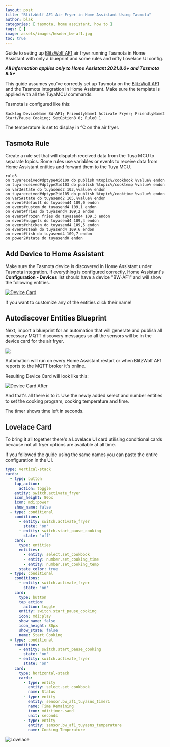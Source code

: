 ```yaml
---
layout: post
title: "BlitzWolf AF1 Air Fryer in Home Assistant Using Tasmota"
author: blak
categories: [ tasmota, home assistant, how to ]
tags: [ ]
image: assets/images/header_bw-af1.jpg
toc: true
---
```


Guide to seting up [BlitzWolf AF1](https://templates.blakadder.com/blitzwolf_BW-AF1) air fryer running Tasmota in Home Assistant with only a blueprint and some rules and nifty Lovelace UI config.

***All information applies only to Home Assistant 2021.8.0+ and Tasmota 9.5+***

This guide assumes you've correctly set up Tasmota on the [BlitzWolf AF1](https://templates.blakadder.com/blitzwolf_BW-AF1) and the Tasmota integration in Home Assistant. Make sure the template is applied with all the TuyaMCU commands.

Tasmota is configured like this:

```console
Backlog DeviceName BW-AF1; FriendlyName1 Activate Fryer; FriendlyName2 Start/Pause Cooking; SetOption8 0; Rule0 1
```

The temperature is set to display in °C on the air fryer.

## Tasmota Rule
Create a rule set that will dispatch received data from the Tuya MCU to separate topics. Some rules use variables or events to receive data from Home Assistant entities and forward them to the Tuya MCU.

```console
rule3 
on tuyareceived#dptype4id109 do publish %topic%/cookbook %value% endon 
on tuyareceived#dptype2id103 do publish %topic%/cooktemp %value% endon 
on var3#state do tuyasend2 103,%value% endon 
on tuyareceived#dptype2id105 do publish %topic%/cooktime %value% endon 
on var5#state do tuyasend2 105,%value% endon 
on event#default do tuyasend4 109,0 endon
on event#custom do tuyasend4 109,1 endon
on event#fries do tuyasend4 109,2 endon
on event#frozen fries do tuyasend4 109,3 endon
on event#nuggets do tuyasend4 109,4 endon
on event#chicken do tuyasend4 109,5 endon
on event#steak do tuyasend4 109,6 endon
on event#fish do tuyasend4 109,7 endon
on power2#state do tuyasend0 endon
```

## Add Device to Home Assistant
Make sure the Tasmota device is discovered in Home Assistant under Tasmota integration. If everything is configured correctly, Home Assistant's **Configuration - Devices** list should have a device "BW-AF1" and will show the following entities.

[![Device Card](/assets/images/airfryer/device_card_before.jpg)](/assets/images/airfryer/device_card_before.jpg)

If you want to customize any of the entities click their name!

## Autodiscover Entities Blueprint

Next, import a blueprint for an automation that will generate and publish all necessary MQTT discovery messages so all the sensors will be in the device card for the air fryer.

<a href="https://my.home-assistant.io/redirect/blueprint_import/?blueprint_url=https://github.com/tasmota/blueprints/blob/main/discovery-blitzwolf-af1.yaml" title="Import BlitzWolf AF1 Discovery Blueprint"><img loading="lazy" src="/assets/blueprint_import.svg"></a>

Automation will run on every Home Assistant restart or when BlitzWolf AF1 reports to the MQTT broker it's online.

Resulting Device Card will look like this:

![Device Card After](/assets/images/airfryer/device_card_after.jpg)

And that's all there is to it. Use the newly added select and number entities to set the cooking program, cooking temperature and time. 

The timer shows time left in seconds.

## Lovelace Card

To bring it all together there's a Lovelace UI card utilising conditional cards because not all fryer options are available at all time.

If you followed the guide using the same names you can paste the entire configuration in the UI.

```yaml
type: vertical-stack
cards:
  - type: button
    tap_action:
      action: toggle
    entity: switch.activate_fryer
    icon_height: 80px
    icon: mdi:power
    show_name: false
  - type: conditional
    conditions:
      - entity: switch.activate_fryer
        state: 'on'
      - entity: switch.start_pause_cooking
        state: 'off'
    card:
      type: entities
      entities:
        - entity: select.set_cookbook
        - entity: number.set_cooking_time
        - entity: number.set_cooking_temp
      state_color: true
  - type: conditional
    conditions:
      - entity: switch.activate_fryer
        state: 'on'
    card:
      type: button
      tap_action:
        action: toggle
      entity: switch.start_pause_cooking
      icon: mdi:play
      show_name: false
      icon_height: 80px
      show_state: false
      name: Start Cooking
  - type: conditional
    conditions:
      - entity: switch.start_pause_cooking
        state: 'on'
      - entity: switch.activate_fryer
        state: 'on'
    card:
      type: horizontal-stack
      cards:
        - type: entity
          entity: select.set_cookbook
          name: Status
        - type: entity
          entity: sensor.bw_af1_tuyasns_timer1
          name: Time Remaining
          icon: mdi:timer-sand
          unit: seconds
        - type: entity
          entity: sensor.bw_af1_tuyasns_temperature
          name: Cooking Temperature
```

![Lovelace ](/assets/images/airfryer/lovelace.jpg)
